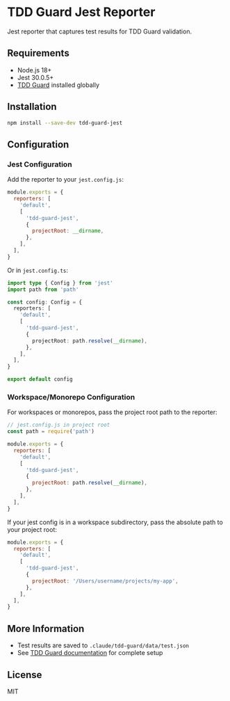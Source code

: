 # TDD Guard Jest Reporter

Jest reporter that captures test results for TDD Guard validation.

## Requirements

- Node.js 18+
- Jest 30.0.5+
- [TDD Guard](https://github.com/nizos/tdd-guard) installed globally

## Installation

```bash
npm install --save-dev tdd-guard-jest
```

## Configuration

### Jest Configuration

Add the reporter to your `jest.config.js`:

```javascript
module.exports = {
  reporters: [
    'default',
    [
      'tdd-guard-jest',
      {
        projectRoot: __dirname,
      },
    ],
  ],
}
```

Or in `jest.config.ts`:

```typescript
import type { Config } from 'jest'
import path from 'path'

const config: Config = {
  reporters: [
    'default',
    [
      'tdd-guard-jest',
      {
        projectRoot: path.resolve(__dirname),
      },
    ],
  ],
}

export default config
```

### Workspace/Monorepo Configuration

For workspaces or monorepos, pass the project root path to the reporter:

```javascript
// jest.config.js in project root
const path = require('path')

module.exports = {
  reporters: [
    'default',
    [
      'tdd-guard-jest',
      {
        projectRoot: path.resolve(__dirname),
      },
    ],
  ],
}
```

If your jest config is in a workspace subdirectory, pass the absolute path to your project root:

```javascript
module.exports = {
  reporters: [
    'default',
    [
      'tdd-guard-jest',
      {
        projectRoot: '/Users/username/projects/my-app',
      },
    ],
  ],
}
```

## More Information

- Test results are saved to `.claude/tdd-guard/data/test.json`
- See [TDD Guard documentation](https://github.com/nizos/tdd-guard) for complete setup

## License

MIT
